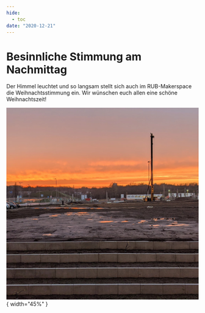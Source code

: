```yaml
---
hide:
  - toc
date: "2020-12-21"  
---
```



# Besinnliche Stimmung am Nachmittag

Der Himmel leuchtet und so langsam stellt sich auch im RUB-Makerspace die Weihnachtsstimmung ein. Wir wünschen euch allen eine schöne Weihnachtszeit!

![Blick auf die Baustelle vor dem Gebäude mit Sonnenuntergang im Hintergrund](../medien/2020-12-21a.jpg){ width="45%" } 